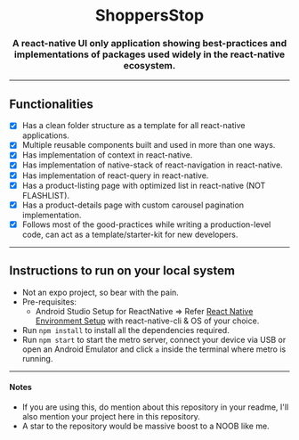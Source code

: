 <p align="center">
	<h1 align="center">ShoppersStop</h1>
	<h3 align="center">A react-native UI only application showing best-practices and implementations of packages used widely in the react-native ecosystem.</h3>
</p>

---

## Functionalities
  -  [x]  Has a clean folder structure as a template for all react-native applications.
  -  [x]  Multiple reusable components built and used in more than one ways.
  -  [x]  Has implementation of context in react-native.
  -  [x]  Has implementation of native-stack of react-navigation in react-native.
  -  [x]  Has implementation of react-query in react-native.
  -  [x]  Has a product-listing page with optimized list in react-native (NOT FLASHLIST).
  -  [x]  Has a product-details page with custom carousel pagination implementation.
  -  [x]  Follows most of the good-practices while writing a production-level code, can act as a template/starter-kit for new developers.

---

## Instructions to run on your local system
* Not an expo project, so bear with the pain.
* Pre-requisites:
	- Android Studio Setup for ReactNative => Refer [React Native Environment Setup](https://reactnative.dev/docs/environment-setup) with react-native-cli & OS of your choice. 
* Run `npm install` to install all the dependencies required.
* Run `npm start` to start the metro server, connect your device via USB or open an Android Emulator and click `a` inside the terminal where metro is running.


---

#### Notes

- If you are using this, do mention about this repository in your readme, I'll also mention your project here in this repository.
- A star to the repository would be massive boost to a NOOB like me.
